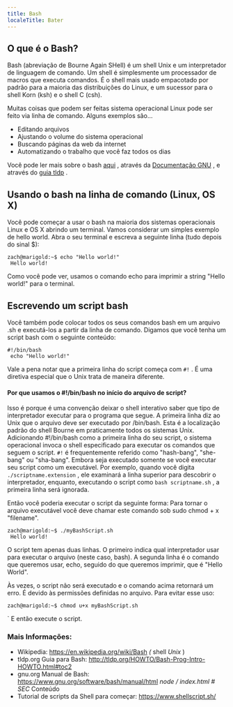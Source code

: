 ```yaml
---
title: Bash
localeTitle: Bater
---
```

## O que é o Bash?

Bash (abreviação de Bourne Again SHell) é um shell Unix e um interpretador de linguagem de comando. Um shell é simplesmente um processador de macros que executa comandos. É o shell mais usado empacotado por padrão para a maioria das distribuições do Linux, e um sucessor para o shell Korn (ksh) e o shell C (csh).

Muitas coisas que podem ser feitas sistema operacional Linux pode ser feito via linha de comando. Alguns exemplos são…

*   Editando arquivos
*   Ajustando o volume do sistema operacional
*   Buscando páginas da web da internet
*   Automatizando o trabalho que você faz todos os dias

Você pode ler mais sobre o bash [aqui](https://www.gnu.org/software/bash/) , através da [Documentação GNU](https://www.gnu.org/software/bash/manual/html_node/index.html#SEC_Contents) , e através do [guia tldp](http://tldp.org/HOWTO/Bash-Prog-Intro-HOWTO.html#toc10) .

## Usando o bash na linha de comando (Linux, OS X)

Você pode começar a usar o bash na maioria dos sistemas operacionais Linux e OS X abrindo um terminal. Vamos considerar um simples exemplo de hello world. Abra o seu terminal e escreva a seguinte linha (tudo depois do sinal $):
```
zach@marigold:~$ echo "Hello world!" 
 Hello world! 
```

Como você pode ver, usamos o comando echo para imprimir a string "Hello world!" para o terminal.

## Escrevendo um script bash

Você também pode colocar todos os seus comandos bash em um arquivo .sh e executá-los a partir da linha de comando. Digamos que você tenha um script bash com o seguinte conteúdo:
```
#!/bin/bash 
 echo "Hello world!" 
```

Vale a pena notar que a primeira linha do script começa com `#!` . É uma diretiva especial que o Unix trata de maneira diferente.

#### Por que usamos o #!/bin/bash no início do arquivo de script?

Isso é porque é uma convenção deixar o shell interativo saber que tipo de interpretador executar para o programa que segue. A primeira linha diz ao Unix que o arquivo deve ser executado por /bin/bash. Esta é a localização padrão do shell Bourne em praticamente todos os sistemas Unix. Adicionando #!/bin/bash como a primeira linha do seu script, o sistema operacional invoca o shell especificado para executar os comandos que seguem o script. `#!` é frequentemente referido como "hash-bang", "she-bang" ou "sha-bang". Embora seja executado somente se você executar seu script como um executável. Por exemplo, quando você digita `./scriptname.extension` , ele examinará a linha superior para descobrir o interpretador, enquanto, executando o script como `bash scriptname.sh` , a primeira linha será ignorada.

Então você poderia executar o script da seguinte forma: Para tornar o arquivo executável você deve chamar este comando sob sudo chmod + x "filename".
```
zach@marigold:~$ ./myBashScript.sh 
 Hello world! 
```

O script tem apenas duas linhas. O primeiro indica qual interpretador usar para executar o arquivo (neste caso, bash). A segunda linha é o comando que queremos usar, echo, seguido do que queremos imprimir, que é "Hello World".

Às vezes, o script não será executado e o comando acima retornará um erro. É devido às permissões definidas no arquivo. Para evitar esse uso:
```
zach@marigold:~$ chmod u+x myBashScript.sh 
```

\` E então execute o script.

### Mais Informações:

*   Wikipedia: https://en.wikipedia.org/wiki/Bash _(_ shell _Unix_ )
*   tldp.org Guia para Bash: http://tldp.org/HOWTO/Bash-Prog-Intro-HOWTO.html#toc2
*   gnu.org Manual de Bash: https://www.gnu.org/software/bash/manual/html _node / index.html # SEC_ Conteúdo
*   Tutorial de scripts da Shell para começar: https://www.shellscript.sh/
